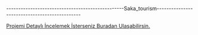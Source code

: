 -------------------------------------------------Saka_tourism----------------------------------------------

[Projemi Detaylı İncelemek İsterseniz Buradan Ulaşabilirsin.](https://mehmetsakaoglu.github.io/Saka_tourism_page/)
